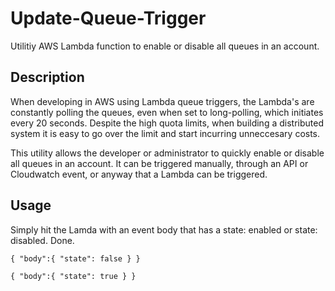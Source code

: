 # Update-Queue-Trigger
Utilitiy AWS Lambda function to enable or disable all queues in an account. 

## Description
When developing in AWS using Lambda queue triggers, the Lambda's are constantly polling the queues, even when set to long-polling, which initiates every 20 seconds. Despite the high quota limits, when building a distributed system it is easy to go over the limit and start incurring unneccesary costs. 

This utility allows the developer or administrator to quickly enable or disable all queues in an account. It can be triggered manually, through an API or Cloudwatch event, or anyway that a Lambda can be triggered.

## Usage
Simply hit the Lamda with an event body that has a state: enabled or state: disabled. Done.

`{ "body":{ "state": false } }`

`{ "body":{ "state": true } }`


